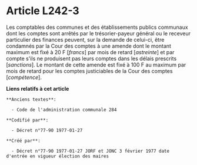 # Article L242-3

Les comptables des communes et des établissements publics communaux dont les comptes sont arrêtés par le trésorier-payeur
général ou le receveur particulier des finances peuvent, sur la demande de celui-ci, être condamnés par la Cour des comptes à
une amende dont le montant maximum est fixé à 20 F [*francs*] par mois de retard [*astreinte*] et par compte s'ils ne
produisent pas leurs comptes dans les délais prescrits [*sanctions*]. Le montant de cette amende est fixé à 100 F au maximum
par mois de retard pour les comptes justiciables de la Cour des comptes [*compétence*].

**Liens relatifs à cet article**

	**Anciens textes**:

	  - Code de l'administration communale 284

	**Codifié par**:

	  - Décret n°77-90 1977-01-27

	**Créé par**:

	  - Décret n°77-90 1977-01-27 JORF et JONC 3 février 1977 date d'entrée en vigueur élection des maires
